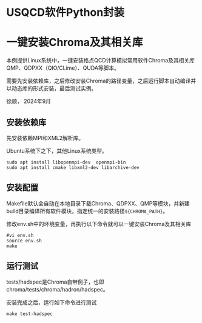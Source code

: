 # USQCD软件Python封装



# 一键安装Chroma及其相关库

本例提供Linux系统中，一键安装格点QCD计算模拟常用软件Chroma及其相关库QMP、QDPXX（QIO/CLime）、QUDA等脚本。

需要先安装依赖库，之后修改安装Chroma的路径变量，之后运行脚本自动编译并以动态库的形式安装，最后测试实例。

徐顺， 2024年9月

## 安装依赖库

先安装依赖MPI和XML2解析库。

Ubuntu系统下之下，其他Linux系统类型。

```
sudo apt install libopenmpi-dev  openmpi-bin
sudo apt install cmake libxml2-dev libarchive-dev
```

## 安装配置

Makefile默认会自动在本地目录下载Chroma、QDPXX、QMP等模块，并新建build目录编译所有软件模块，指定统一的安装路径`${CHROMA_PATH}`。

修改env.sh中的环境变量，再执行以下命令就可以一键安装Chroma及其相关库

```
#vi env.sh
source env.sh
make
```

## 运行测试

tests/hadspec是Chroma自带例子，也即chroma/tests/chroma/hadron/hadspec。

安装完成之后，运行如下命令进行测试

```
make test-hadspec
```

